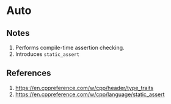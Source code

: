 # Auto

## Notes
1. Performs compile-time assertion checking.
2. Introduces `static_assert`


## References

1. https://en.cppreference.com/w/cpp/header/type_traits
2. https://en.cppreference.com/w/cpp/language/static_assert

